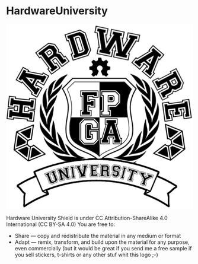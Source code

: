 # HardwareUniversity
![LOGO](https://github.com/lobotic/HardwareUniversity/blob/master/fpgashield.jpg)

Hardware University Shield is under CC Attribution-ShareAlike 4.0 International (CC BY-SA 4.0)
You are free to:

   * Share — copy and redistribute the material in any medium or format
   * Adapt — remix, transform, and build upon the material
    for any purpose, even commercially (but it would be great if you send me a free sample if you sell stickers, t-shirts or any other stuf whit this logo ;-)
